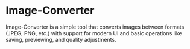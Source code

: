 # Image-Converter
Image-Converter is a simple tool that converts images between formats (JPEG, PNG, etc.) with support for modern UI and basic operations like saving, previewing, and quality adjustments.
